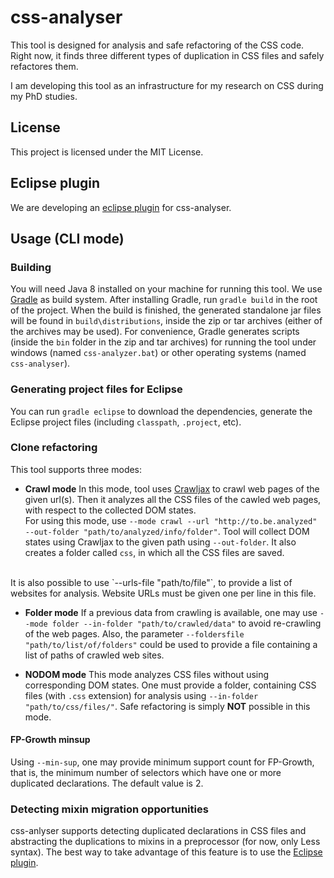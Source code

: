 # css-analyser

This tool is designed for analysis and safe refactoring of the CSS code.
Right now, it finds three different types of duplication in CSS files and safely refactores them.

I am developing this tool as an infrastructure for my research on CSS during my PhD studies.

## License

This project is licensed under the MIT License.

## Eclipse plugin
We are developing an [eclipse plugin](https://github.com/dmazinanian/css-analyser-eclipse-plugin) for css-analyser.

## Usage (CLI mode)

### Building 
You will need Java 8 installed on your machine for running this tool.
We use [Gradle](http://gradle.org/) as build system.
After installing Gradle, run `gradle build` in the root of the project.
When the build is finished, the generated standalone jar files will be found in `build\distributions`,
inside the zip or tar archives (either of the archives may be used).
For convenience, Gradle generates scripts (inside the `bin` folder in the zip and tar archives) for running the tool
under windows (named `css-analyzer.bat`) or other operating systems (named `css-analyser`).

### Generating project files for Eclipse
You can run `gradle eclipse` to download the dependencies,
generate the Eclipse project files (including `classpath`, `.project`, etc).

### Clone refactoring
This tool supports three modes:

* **Crawl mode** In this mode, tool uses [Crawljax](https://github.com/crawljax/crawljax) 
to crawl web pages of the given url(s). Then it analyzes all the CSS files of the cawled web pages,
with respect to the collected DOM states. <br />
For using this mode, use `--mode crawl --url "http://to.be.analyzed" --out-folder "path/to/analyzed/info/folder"`.
Tool will collect DOM states using Crawljax to the given path using `--out-folder`.
It also creates a folder called `css`, in which all the CSS files are saved. 
<br />
It is also possible to use `--urls-file "path/to/file"`, to provide a list of websites for analysis.
Website URLs must be given one per line in this file.

* **Folder mode** If a previous data from crawling is available, one may use
`--mode folder --in-folder "path/to/crawled/data"` to avoid re-crawling of the web pages.
Also, the parameter `--foldersfile "path/to/list/of/folders"` could be used to provide a file
containing a list of paths of crawled web sites.

* **NODOM mode** This mode analyzes CSS files without using corresponding DOM states.
One must provide a folder, containing CSS files (with `.css` extension) for analysis using `--in-folder "path/to/css/files/"`.
Safe refactoring is simply **NOT** possible in this mode.

#### FP-Growth minsup
Using `--min-sup`, one may provide minimum support count for FP-Growth, that is, the minimum number of selectors 
which have one or more duplicated declarations.
The default value is 2.

### Detecting mixin migration opportunities
css-anlyser supports detecting duplicated declarations in CSS files and 
abstracting the duplications to mixins in a preprocessor (for now, only Less syntax).
The best way to take advantage of this feature is to use the [Eclipse plugin](https://github.com/dmazinanian/css-analyser-eclipse-plugin). 
